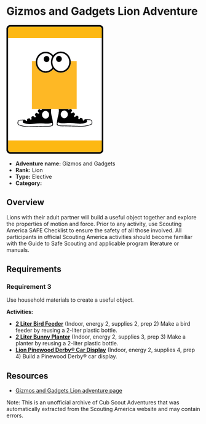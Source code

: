 # Gizmos and Gadgets Lion Adventure

![Gizmos and Gadgets Lion adventure belt loop](images/gizmos-and-gadgets.jpg)

- **Adventure name:** Gizmos and Gadgets
- **Rank:** Lion
- **Type:** Elective
- **Category:** 

## Overview

Lions with their adult partner will build a useful object together and explore the properties of motion and force. Prior to any activity, use Scouting America SAFE Checklist to ensure the safety of all those involved. All participants in official Scouting America activities should become familiar with the Guide to Safe Scouting and applicable program literature or manuals.

## Requirements

### Requirement 3

Use household materials to create a useful object.

**Activities:**

- **[2 Liter Bird Feeder](https://www.scouting.org/cub-scout-activities/2-liter-bird-feeder/)** (Indoor, energy 2, supplies 2, prep 2)
  Make a bird feeder by reusing a 2-liter plastic bottle.
- **[2 Liter Bunny Planter](https://www.scouting.org/cub-scout-activities/2-liter-bunny-planter/)** (Indoor, energy 2, supplies 3, prep 3)
  Make a planter by reusing a 2-liter plastic bottle.
- **[Lion Pinewood Derby® Car Display](https://www.scouting.org/cub-scout-activities/lion-pinewood-derby-car-display/)** (Indoor, energy 2, supplies 4, prep 4)
  Build a Pinewood Derby® car display.


## Resources

- [Gizmos and Gadgets Lion adventure page](https://www.scouting.org/cub-scout-adventures/gizmos-and-gadgets/)

Note: This is an unofficial archive of Cub Scout Adventures that was automatically extracted from the Scouting America website and may contain errors.